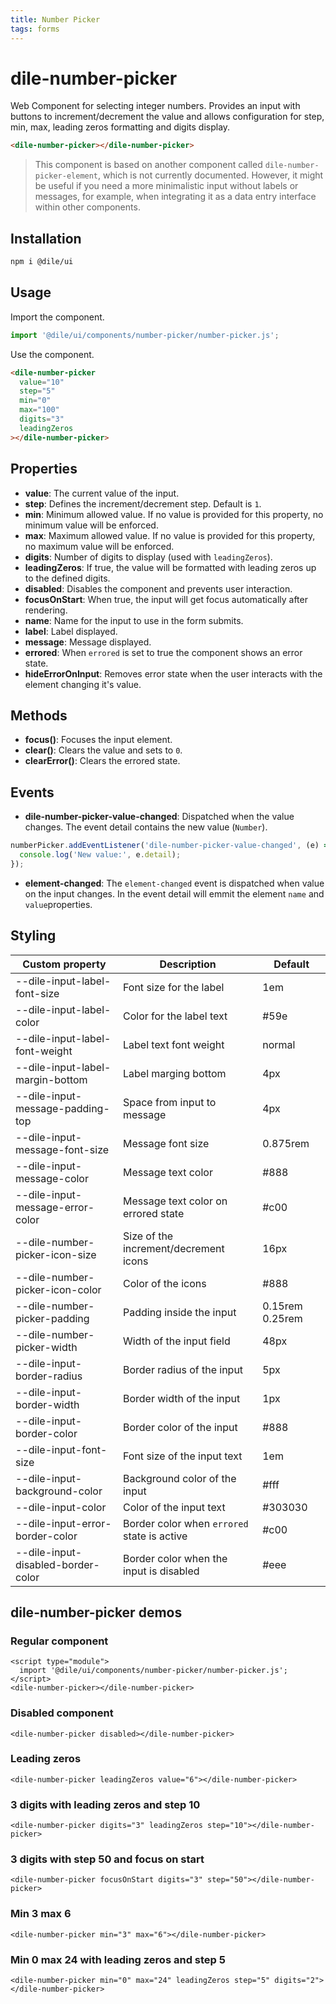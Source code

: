 ```yaml
---
title: Number Picker
tags: forms
---
```


# dile-number-picker

Web Component for selecting integer numbers.
Provides an input with buttons to increment/decrement the value and allows configuration for step, min, max, leading zeros formatting and digits display.

```html
<dile-number-picker></dile-number-picker>
```

> This component is based on another component called `dile-number-picker-element`, which is not currently documented. However, it might be useful if you need a more minimalistic input without labels or messages, for example, when integrating it as a data entry interface within other components.

## Installation

```bash
npm i @dile/ui
```

## Usage

Import the component.

```javascript
import '@dile/ui/components/number-picker/number-picker.js';
```

Use the component.

```html
<dile-number-picker
  value="10"
  step="5"
  min="0"
  max="100"
  digits="3"
  leadingZeros
></dile-number-picker>
```

## Properties

* **value**: The current value of the input.
* **step**: Defines the increment/decrement step. Default is `1`.
* **min**: Minimum allowed value. If no value is provided for this property, no minimum value will be enforced.
* **max**: Maximum allowed value. If no value is provided for this property, no maximum value will be enforced.
* **digits**: Number of digits to display (used with `leadingZeros`).
* **leadingZeros**: If true, the value will be formatted with leading zeros up to the defined digits.
* **disabled**: Disables the component and prevents user interaction.
* **focusOnStart**: When true, the input will get focus automatically after rendering.
* **name**: Name for the input to use in the form submits.
* **label**: Label displayed.
* **message**: Message displayed.
* **errored**: When `errored` is set to true the component shows an error state.
* **hideErrorOnInput**: Removes error state when the user interacts with the element changing it's value.


## Methods

* **focus()**: Focuses the input element.
* **clear()**: Clears the value and sets to `0`.
* **clearError()**: Clears the errored state.

## Events

- **dile-number-picker-value-changed**: Dispatched when the value changes.
  The event detail contains the new value (`Number`).

```javascript
numberPicker.addEventListener('dile-number-picker-value-changed', (e) => {
  console.log('New value:', e.detail);
});
```

- **element-changed**:  The ```element-changed``` event is dispatched when value on the input changes. In the event detail will emmit the element ```name``` and ```value```properties.


## Styling

| Custom property                            | Description                              | Default |
| ------------------------------------------ | ---------------------------------------- | ------- |
--dile-input-label-font-size | Font size for the label | 1em
--dile-input-label-color | Color for the label text | #59e
--dile-input-label-font-weight | Label text font weight | normal
--dile-input-label-margin-bottom | Label marging bottom | 4px
--dile-input-message-padding-top | Space from input to message | 4px
--dile-input-message-font-size | Message font size | 0.875rem
--dile-input-message-color | Message text color | #888
--dile-input-message-error-color | Message text color on errored state | #c00
--dile-number-picker-icon-size     | Size of the increment/decrement icons       | 16px           
--dile-number-picker-icon-color    | Color of the icons                          | #888           
--dile-number-picker-padding       | Padding inside the input                    | 0.15rem 0.25rem
--dile-number-picker-width         | Width of the input field                    | 48px           
--dile-input-border-radius         | Border radius of the input                  | 5px            
--dile-input-border-width          | Border width of the input                   | 1px            
--dile-input-border-color          | Border color of the input                   | #888           
--dile-input-font-size             | Font size of the input text                 | 1em            
--dile-input-background-color      | Background color of the input               | #fff           
--dile-input-color                 | Color of the input text                     | #303030        
--dile-input-error-border-color    | Border color when `errored` state is active | #c00           
--dile-input-disabled-border-color | Border color when the input is disabled     | #eee           


## dile-number-picker demos

### Regular component

```html:preview
<script type="module">
  import '@dile/ui/components/number-picker/number-picker.js';
</script>
<dile-number-picker></dile-number-picker>
```

### Disabled component

```html:preview
<dile-number-picker disabled></dile-number-picker>
```

### Leading zeros

```html:preview
<dile-number-picker leadingZeros value="6"></dile-number-picker>
```

### 3 digits with leading zeros and step 10

```html:preview
<dile-number-picker digits="3" leadingZeros step="10"></dile-number-picker>
```

### 3 digits with step 50 and focus on start

```html:preview
<dile-number-picker focusOnStart digits="3" step="50"></dile-number-picker>
```

### Min 3 max 6

```html:preview
<dile-number-picker min="3" max="6"></dile-number-picker>
```

### Min 0 max 24 with leading zeros and step 5

```html:preview
<dile-number-picker min="0" max="24" leadingZeros step="5" digits="2"></dile-number-picker>
```